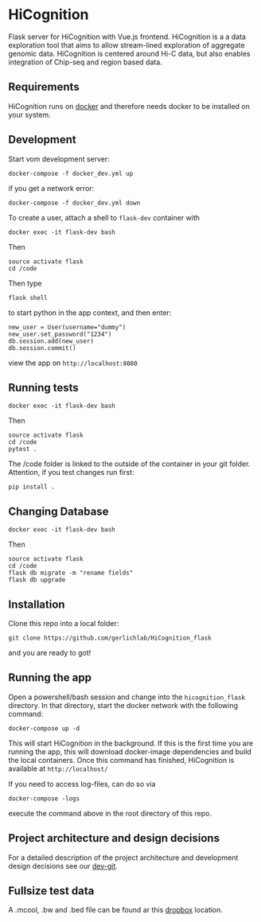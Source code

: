 # HiCognition

Flask server for HiCognition with Vue.js frontend. HiCognition is a a data exploration tool that aims to allow stream-lined exploration of aggregate genomic data. HiCognition is centered around Hi-C data, but also enables integration of Chip-seq and region based data.

## Requirements

HiCognition runs on [docker](https://www.docker.com/) and therefore needs docker to be installed on your system.

## Development
Start vom development server:
```
docker-compose -f docker_dev.yml up
```
if you get a network error:
```
docker-compose -f docker_dev.yml down
```

To create a user,
attach a shell to ```flask-dev``` container with
```
docker exec -it flask-dev bash
```
Then

```
source activate flask
cd /code
```

Then type

```
flask shell
``` 

to start python in the app context, and then enter:

``` 
new_user = User(username="dummy")
new_user.set_password("1234")
db.session.add(new_user)
db.session.commit()
```

view the app on ```http://localhost:8080```

## Running tests

```
docker exec -it flask-dev bash
```
Then

```
source activate flask
cd /code
pytest .
```
The /code folder is linked to the outside of the container in your git folder.
Attention, if you test changes run first:
```
pip install .
```

## Changing Database

```
docker exec -it flask-dev bash
```
Then

```
source activate flask
cd /code
flask db migrate -m "rename fields"
flask db upgrade
```


## Installation

Clone this repo into a local folder:

```
git clone https://github.com/gerlichlab/HiCognition_flask
```

and you are ready to got!

## Running the app

Open a powershell/bash session and change into the `hicognition_flask` directory.
In that directory, start the docker network with the following command:

```
docker-compose up -d
```

This will start HiCognition in the background. If this is the first time you are running the app, this will download docker-image dependencies and build the local containers. Once this command has finished, HiCognition is available at `http://localhost/`

If you need to access log-files, can do so via 
```
docker-compose -logs
```
execute the command above in the root directory of this repo.

## Project architecture and design decisions

For a detailed description of the project architecture and development design decisions see our [dev-git](https://github.com/gerlichlab/HiCognition_devgit).

## Fullsize test data
A .mcool, .bw and .bed file can be found ar this [dropbox](https://www.dropbox.com/sh/czlbr69tjdgo45r/AACloms-wrEbxFqQHbQFMY7va?dl=0) location.
